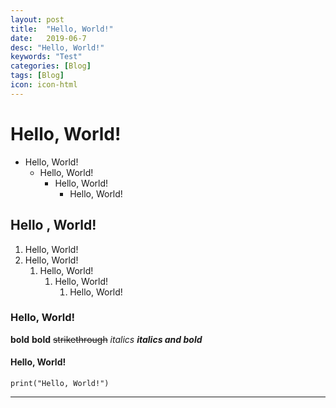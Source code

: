 ```yaml
---
layout: post
title:  "Hello, World!"
date:   2019-06-7
desc: "Hello, World!"
keywords: "Test"
categories: [Blog]
tags: [Blog]
icon: icon-html
---
```


# Hello, World!
- Hello, World!
    - Hello, World!
        - Hello, World!
            - Hello, World!
                
## Hello , World!
1. Hello, World!
2. Hello, World!
    1. Hello, World!
        1. Hello, World!
            1. Hello, World!

### Hello, World!
**bold**
__bold__
~~strikethrough~~
*italics*
**_italics and bold_**

#### Hello, World!
    print("Hello, World!")

---